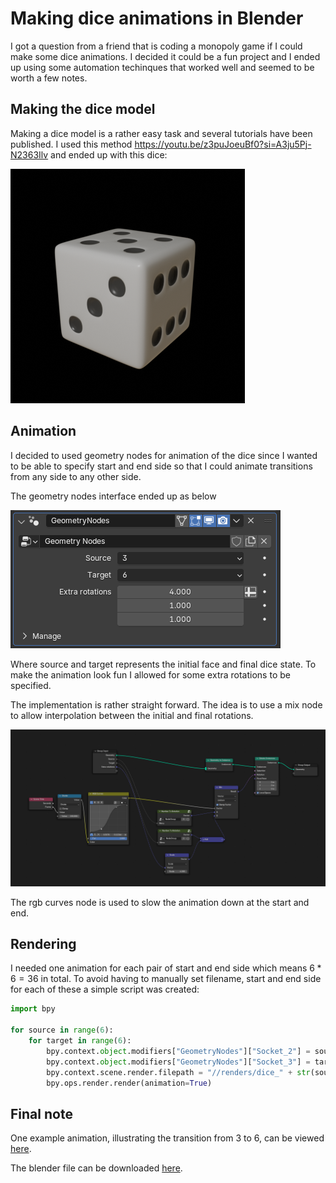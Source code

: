 # Making dice animations in Blender

I got a question from a friend that is coding a monopoly game if I could make some dice animations. I decided it could be a fun project and I ended up using some automation techinques that worked well and seemed to be worth a few notes.

## Making the dice model
Making a dice model is a rather easy task and several tutorials have been published. I used this method https://youtu.be/z3puJoeuBf0?si=A3ju5Pj-N2363Ilv and ended up with this dice:

<img src="resources/dice.png">

## Animation

I decided to used geometry nodes for animation of the dice since I wanted to be able to specify start and end side so that I could animate transitions from any side to any other side.

The geometry nodes interface ended up as below

<img src="resources/gn-ui.png">

Where source and target represents the initial face and final dice state. To make the animation look fun I allowed for some extra rotations to be specified.

The implementation is rather straight forward. The idea is to use a mix node to allow interpolation between the initial and final rotations.

<img src="resources/gn-impl.png">

The rgb curves node is used to slow the animation down at the start and end.

## Rendering

I needed one animation for each pair of start and end side which means $6 * 6 = 36$ in total. To avoid having to manually set filename, start and end side for each of these a simple script was created:

```python
import bpy

for source in range(6):
    for target in range(6):
        bpy.context.object.modifiers["GeometryNodes"]["Socket_2"] = source
        bpy.context.object.modifiers["GeometryNodes"]["Socket_3"] = target
        bpy.context.scene.render.filepath = "//renders/dice_" + str(source+1) + "_" + str(target+1) + ".mp4"
        bpy.ops.render.render(animation=True)
```

## Final note

One example animation, illustrating the transition from 3 to 6, can be viewed [here](https://youtube.com/shorts/H0_-ogVngHA?si=g7zIvH0ZLH0dv0e2).

The blender file can be downloaded [here](resources/dice_final.7z).


